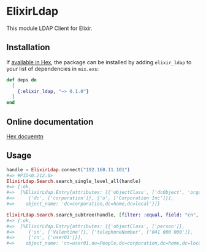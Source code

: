 # ElixirLdap

This module LDAP Client for Elixir.

## Installation

If [available in Hex](https://hex.pm/docs/publish), the package can be installed
by adding `elixir_ldap` to your list of dependencies in `mix.exs`:

```elixir
def deps do
  [
    {:elixir_ldap, "~> 0.1.0"}
  ]
end
```

## Online documentation

[Hex docuemtn](https://hexdocs.pm/elixir_ldap/api-reference.html)

## Usage

```elixir
handle = ElixirLdap.connect("192.168.11.101")
#=> #PID<0.212.0>
ElixirLdap.Search.search_single_level_all(handle)
#=> {:ok,
#=>  [%ElixirLdap.Entry{attributes: [{'objectClass', ['dcObject', 'organization']},
#=>     {'dc', ['corporation']}, {'o', ['Corporation Inc']}],
#=>    object_name: 'dc=corporation,dc=home,dc=local'}]}

ElixirLdap.Search.search_subtree(handle, [filter: :equal, field: "cn", name: "user01"])
#=> {:ok,
#=>  [%ElixirLdap.Entry{attributes: [{'objectClass', ['person']},
#=>     {'sn', ['Valentine']}, {'telephoneNumber', ['041 000 000']},
#=>     {'cn', ['user01']}],
#=>    object_name: 'cn=user01,ou=People,dc=corporation,dc=home,dc=local'}]}
```

